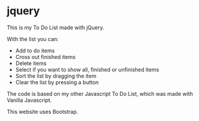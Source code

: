 # jquery

This is my To Do List made with jQuery.

With the list you can:
<ul>
  <li>Add to do items</li>
<li>Cross out finished items</li>
<li>Delete items</li>
<li>Select if you want to show all, finished or unfinished items</li>
<li>Sort the list by dragging the item</li>
<li>Clear the list by pressing a button</li>
</ul>
The code is based on my other Javascript To Do List, which was made with Vanilla Javascript.

This website uses Bootstrap.
